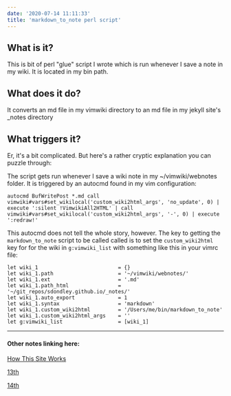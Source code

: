 ```yaml
---
date: '2020-07-14 11:11:33'
title: 'markdown_to_note perl script'
---
```

## What is it?
This is bit of perl "glue" script I wrote which is run whenever I save a note in my
wiki. It is located in my bin path.

## What does it do?
It converts an md file in my vimwiki directory to an md file in my jekyll site's
_notes directory

## What triggers it?
Er, it's a bit complicated. But here's a rather cryptic explanation you can
puzzle through:

The script gets run whenever I save a wiki note in my ~/vimwiki/webnotes folder.
It is triggered by an autocmd found in my vim configuration:

```
autocmd BufWritePost *.md call vimwiki#vars#set_wikilocal('custom_wiki2html_args', 'no_update', 0) | execute ':silent !VimwikiAll2HTML' | call vimwiki#vars#set_wikilocal('custom_wiki2html_args', '-', 0) | execute ':redraw!'
```

This autocmd does not tell the whole story, however. The key to getting the
`markdown_to_note` script to be called called is to set the `custom_wiki2html`
key for for the wiki in `g:vimwiki_list` with something like this in your vimrc
file:

```vim
let wiki_1                          = {}
let wiki_1.path                     = '~/vimwiki/webnotes/'
let wiki_1.ext                      = '.md'
let wiki_1.path_html                = '~/git_repos/sdondley.github.io/_notes/'
let wiki_1.auto_export              = 1
let wiki_1.syntax                   = 'markdown'
let wiki_1.custom_wiki2html         = '/Users/me/bin/markdown_to_note'
let wiki_1.custom_wiki2html_args    = ''
let g:vimwiki_list                  = [wiki_1]

```

---
#### Other notes linking here:

[How This Site Works](/How-this-site-is-built)

[13th](/2020-07-13)

[14th](/2020-07-14)
